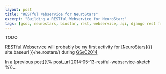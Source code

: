 ```yaml
---
layout: post
title: "RESTful Webservice for NeuroStars"
excerpt: "Building a RESTful Webservice for NeuroStars"
tags: [gsoc, neurostars, biostar, rest, webservice, api, django rest framework]
---
```


TODO

[RESTful Webservice](http://en.wikipedia.org/wiki/Representational_state_transfer#Applied_to_web_services)
will probably be my first activity for [NeuroStars]({{ site.baseurl }}/neurostars/) during
[GSoC2014](https://developers.google.com/open-source/soc/?csw=1)

In a [previous post]({% post_url 2014-05-13-restful-webservice-sketch %})...